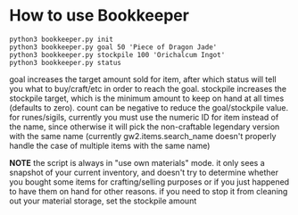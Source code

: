 # How to use Bookkeeper

```
python3 bookkeeper.py init
python3 bookkeeper.py goal 50 'Piece of Dragon Jade'
python3 bookkeeper.py stockpile 100 'Orichalcum Ingot'
python3 bookkeeper.py status
```

goal <count> <item> increases the target amount sold for item, after which status will tell you what to buy/craft/etc in order to reach the goal.  stockpile <count> <item> increases the stockpile target, which is the minimum amount to keep on hand at all times (defaults to zero).  count can be negative to reduce the goal/stockpile value.  for runes/sigils, currently you must use the numeric ID for item instead of the name, since otherwise it will pick the non-craftable legendary version with the same name (currently gw2.items.search_name doesn't properly handle the case of multiple items with the same name)

**NOTE** the script is always in "use own materials" mode.  it only sees a snapshot of your current inventory, and doesn't try to determine whether you bought some items for crafting/selling purposes or if you just happened to have them on hand for other reasons.  if you need to stop it from cleaning out your material storage, set the stockpile amount